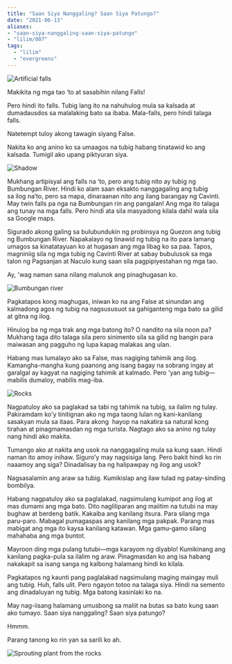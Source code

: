 ```yaml
---
title: "Saan Siya Nanggaling? Saan Siya Patungo?"
date: "2021-06-13"
aliases:
- "saan-siya-nanggaling-saan-siya-patungo"
- "lilim/007"
tags:
  - "lilim"
  - "evergreens"
---
```

![Artificial falls](essays/images/False.jpeg)

Makikita ng mga tao ‘to at sasabihin nilang Falls!

Pero hindi ito falls. Tubig lang ito na nahuhulog mula sa kalsada at dumadausdos sa malalaking bato sa ibaba. Mala-falls, pero hindi talaga falls.

Natetempt tuloy akong tawagin siyang False.

Nakita ko ang anino ko sa umaagos na tubig habang tinatawid ko ang kalsada. Tumigil ako upang piktyuran siya.

![Shadow](essays/images/Anino.jpeg)

Mukhang artipisyal ang falls na ‘to, pero ang tubig nito ay tubig ng Bumbungan River. Hindi ko alam saan eksakto nanggagaling ang tubig sa ilog na’to, pero sa mapa, dinaraanan nito ang ilang barangay ng Cavinti. May twin falls pa nga na Bumbungan rin ang pangalan! Ang mga ito talaga ang tunay na mga falls. Pero hindi ata sila masyadong kilala dahil wala sila sa Google maps.

Sigurado akong galing sa bulubundukin ng probinsya ng Quezon ang tubig ng Bumbungan River. Napakalayo ng tinawid ng tubig na ito para lamang umagos sa kinatatayuan ko at hugasan ang mga libag ko sa paa. Tapos, magniniig sila ng mga tubig ng Cavinti River at sabay bubulusok sa mga talon ng Pagsanjan at Naculo kung saan sila pagpipiyestahan ng mga tao.

Ay, 'wag naman sana nilang malunok ang pinaghugasan ko.

![Bumbungan river](essays/images/Bumbungan-River.png)

Pagkatapos kong maghugas, iniwan ko na ang False at sinundan ang kalmadong agos ng tubig na nagsususuot sa gahiganteng mga bato sa gilid at gitna ng ilog.

Hinulog ba ng mga trak ang mga batong ito? O nandito na sila noon pa? Mukhang taga dito talaga sila pero sinimento sila sa gilid ng bangin para maiwasan ang pagguho ng lupa kapag malakas ang ulan.

Habang mas lumalayo ako sa False, mas nagiging tahimik ang ilog. Kamangha-mangha kung paanong ang isang bagay na sobrang ingay at garalgal ay kagyat na nagiging tahimik at kalmado. Pero 'yan ang tubig—mabilis dumaloy, mabilis mag-iba.

![Rocks](essays/images/Mga-bato.jpeg)

Nagpatuloy ako sa paglakad sa tabi ng tahimik na tubig, sa ilalim ng tulay. Pakiramdam ko'y tinitignan ako ng mga taong lulan ng kani-kanilang sasakyan mula sa itaas. Para akong  hayop na nakatira sa natural kong tirahan at pinagmamasdan ng mga turista. Nagtago ako sa anino ng tulay nang hindi ako makita.

Tumango ako at nakita ang usok na nanggagaling mula sa kung saan. Hindi naman ito amoy inihaw. Siguro’y may nagsisiga lang. Pero bakit hindi ko rin naaamoy ang siga? Dinadalisay ba ng halipawpay ng ilog ang usok?

Nagsasalamin ang araw sa tubig. Kumikislap ang ilaw tulad ng patay-sinding bombilya.

Habang nagpatuloy ako sa paglalakad, nagsimulang kumipot ang ilog at mas dumami ang mga bato. Dito nagliliparan ang maiitim na tutubi na may bughaw at berdeng batik. Kakaiba ang kanilang itsura. Para silang mga paru-paro. Mabagal pumagaspas ang kanilang mga pakpak. Parang mas mabigat ang mga ito kaysa kanilang katawan. Mga gamu-gamo silang mahahaba ang mga buntot.

Mayroon ding mga pulang tutubi—mga karayom ng diyablo! Kumikinang ang kanilang pagka-pula sa ilalim ng araw. Pinagmasdan ko ang isa habang nakakapit sa isang sanga ng kalbong halamang hindi ko kilala.

Pagkatapos ng kaunti pang paglalakad nagsimulang maging maingay muli ang tubig. Huh, falls ulit. Pero ngayon totoo na talaga siya. Hindi na semento ang dinadaluyan ng tubig. Mga batong kasinlaki ko na.

May nag-iisang halamang umusbong sa maliit na butas sa bato kung saan ako tumayo. Saan siya nanggaling? Saan siya patungo?

Hmmm.

Parang tanong ko rin yan sa sarili ko ah.

![Sprouting plant from the rocks](essays/images/Simit.jpeg)
